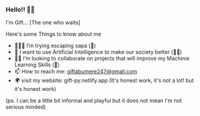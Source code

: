 ### Hello!! 🤙🏿
I'm Gift... [The one who waits]
 

Here's some Things to know about me

- 👨🏿‍💻 I’m trying escaping sapa (🥺)
- 🔬 I want to use Artificial Intelligence to make our society better (🤝🏿)
- 🤝🏿 I’m looking to collaborate on projects that will improve my Machinie Learning Skills (🥺)
- 📫 How to reach me: giftabumere247@gmail.com 
- 🌍 visit my website: gift-py.netlify.app (It's honest work, it's not a lot! but it's honest work)

(ps. I can be a little bit informal and playful but it does not mean I'm not serious minded)
